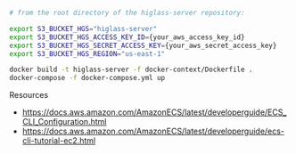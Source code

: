 ```sh
# from the root directory of the higlass-server repository:

export S3_BUCKET_HGS="higlass-server"
export S3_BUCKET_HGS_ACCESS_KEY_ID={your_aws_access_key_id}
export S3_BUCKET_HGS_SECRET_ACCESS_KEY={your_aws_secret_access_key}
export S3_BUCKET_HGS_REGION="us-east-1"

docker build -t higlass-server -f docker-context/Dockerfile .
docker-compose -f docker-compose.yml up
```

Resources
- https://docs.aws.amazon.com/AmazonECS/latest/developerguide/ECS_CLI_Configuration.html
- https://docs.aws.amazon.com/AmazonECS/latest/developerguide/ecs-cli-tutorial-ec2.html